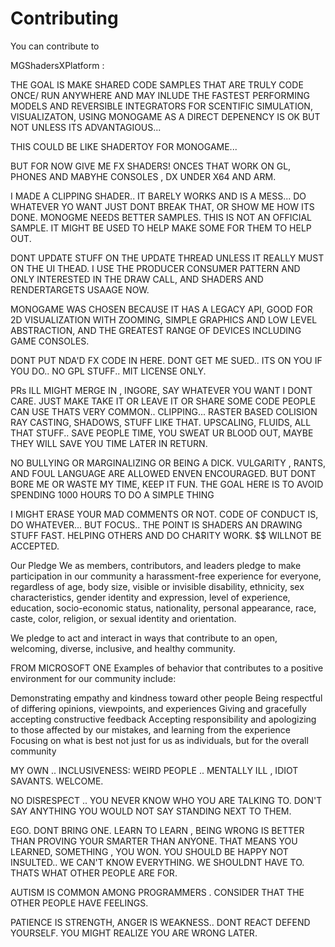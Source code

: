 # Contributing

You can contribute to

MGShadersXPlatform :

THE GOAL IS MAKE SHARED CODE SAMPLES THAT ARE TRULY CODE ONCE/ RUN ANYWHERE AND MAY INLUDE THE FASTEST PERFORMING MODELS AND REVERSIBLE INTEGRATORS FOR SCENTIFIC SIMULATION, VISUALIZATON,
USING MONOGAME AS A DIRECT DEPENENCY IS OK BUT NOT UNLESS ITS ADVANTAGIOUS...

THIS COULD BE LIKE SHADERTOY FOR MONOGAME...

BUT FOR NOW GIVE ME FX SHADERS!   ONCES THAT WORK ON GL, PHONES AND MABYHE CONSOLES , DX UNDER X64 AND ARM. 

I MADE A CLIPPING SHADER.. IT BARELY WORKS AND IS A MESS... DO WHATEVER YO WANT JUST DONT BREAK THAT, OR SHOW ME HOW ITS DONE.
MONOGME NEEDS BETTER SAMPLES.  THIS IS NOT AN OFFICIAL SAMPLE.    IT MIGHT BE USED TO HELP MAKE SOME FOR THEM TO HELP OUT.

DONT UPDATE STUFF ON THE UPDATE THREAD UNLESS IT REALLY MUST ON THE UI THEAD.    I USE THE PRODUCER CONSUMER PATTERN AND ONLY INTERESTED IN THE DRAW CALL,  AND SHADERS AND RENDERTARGETS USAAGE NOW.

MONOGAME WAS CHOSEN BECAUSE IT HAS A LEGACY API, GOOD FOR 2D VISUALIZATION WITH ZOOMING, SIMPLE GRAPHICS AND LOW LEVEL ABSTRACTION, AND THE GREATEST RANGE OF DEVICES INCLUDING
GAME CONSOLES.    

DONT PUT NDA'D FX CODE IN HERE.   DONT GET ME SUED.. ITS ON YOU IF YOU DO.. NO GPL STUFF.. MIT LICENSE ONLY.

PRs ILL MIGHT MERGE IN ,  INGORE,     SAY WHATEVER YOU WANT I DONT CARE.  JUST MAKE TAKE IT OR LEAVE IT OR SHARE SOME CODE PEOPLE CAN USE THATS VERY COMMON.. CLIPPING... RASTER BASED COLISION
RAY CASTING, SHADOWS, STUFF LIKE THAT.   UPSCALING, FLUIDS, ALL THAT STUFF..   SAVE PEOPLE TIME, YOU SWEAT UR BLOOD OUT, MAYBE THEY WILL SAVE YOU TIME LATER IN RETURN.

NO BULLYING OR MARGINALIZING OR BEING A DICK.  VULGARITY , RANTS, AND FOUL LANGUAGE ARE ALLOWED ENVEN ENCOURAGED.  BUT DONT BORE ME OR WASTE MY TIME,
KEEP IT FUN.  THE GOAL HERE IS TO AVOID SPENDING 1000 HOURS TO DO A SIMPLE THING

I MIGHT ERASE YOUR MAD COMMENTS OR NOT.     CODE OF CONDUCT IS, DO WHATEVER... BUT FOCUS.. THE POINT IS SHADERS AN DRAWING STUFF FAST.
HELPING OTHERS AND DO CHARITY WORK.   $$ WILLNOT BE ACCEPTED.   



Our Pledge
We as members, contributors, and leaders pledge to make participation in our community a harassment-free experience for everyone, regardless of age, body size, visible or invisible disability, ethnicity, sex characteristics, gender identity and expression, level of experience, education, socio-economic status, nationality, personal appearance, race, caste, color, religion, or sexual identity and orientation.

We pledge to act and interact in ways that contribute to an open, welcoming, diverse, inclusive, and healthy community.

FROM MICROSOFT ONE
Examples of behavior that contributes to a positive environment for our community include:

Demonstrating empathy and kindness toward other people
Being respectful of differing opinions, viewpoints, and experiences
Giving and gracefully accepting constructive feedback
Accepting responsibility and apologizing to those affected by our mistakes, and learning from the experience
Focusing on what is best not just for us as individuals, but for the overall community

MY OWN ..
INCLUSIVENESS:    WEIRD PEOPLE .. MENTALLY ILL , IDIOT SAVANTS. WELCOME.  

  NO DISRESPECT .. YOU NEVER KNOW WHO YOU ARE TALKING TO.  DON'T SAY ANYTHING YOU WOULD NOT SAY STANDING NEXT TO THEM.  

EGO.   DONT BRING  ONE.     LEARN TO LEARN ,  BEING WRONG IS BETTER THAN PROVING YOUR SMARTER THAN ANYONE.  THAT MEANS YOU LEARNED,  SOMETHING , YOU WON. 
YOU SHOULD BE HAPPY NOT INSULTED..  WE CAN'T KNOW EVERYTHING.  WE SHOULDNT HAVE TO.  THATS WHAT OTHER PEOPLE ARE FOR.

AUTISM IS COMMON AMONG PROGRAMMERS .  CONSIDER THAT THE OTHER PEOPLE HAVE FEELINGS.  

PATIENCE IS STRENGTH, ANGER IS WEAKNESS..  DONT REACT DEFEND YOURSELF.  YOU MIGHT REALIZE YOU ARE WRONG LATER.



